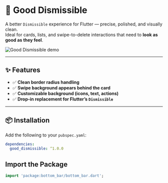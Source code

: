 # 🧼 Good Dismissible

A better `Dismissible` experience for Flutter — precise, polished, and visually clean.  
Ideal for cards, lists, and swipe-to-delete interactions that need to **look as good as they feel**.

![Good Dismissible demo](assets/demo.gif) <!-- Optional GIF demo if available -->

---

## ✨ Features

- ✅ **Clean border radius handling**
- ✅ **Swipe background appears behind the card**
- ✅ **Customizable background (icons, text, actions)**
- ✅ **Drop-in replacement for Flutter’s `Dismissible`**

---

## 📦 Installation

Add the following to your `pubspec.yaml`:

```yaml
dependencies:
  good_dismissible: ^1.0.0
```

## Import the Package

```dart
import 'package:bottom_bar/bottom_bar.dart';
```
